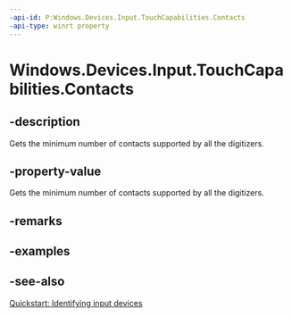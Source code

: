 ```yaml
---
-api-id: P:Windows.Devices.Input.TouchCapabilities.Contacts
-api-type: winrt property
---
```


<!-- Property syntax
public uint Contacts { get; }
-->

# Windows.Devices.Input.TouchCapabilities.Contacts

## -description
Gets the minimum number of contacts supported by all the digitizers.

## -property-value
Gets the minimum number of contacts supported by all the digitizers.

## -remarks

## -examples

## -see-also
[Quickstart: Identifying input devices](https://docs.microsoft.com/en-us/windows/uwp/design/input/identify-input-devices)